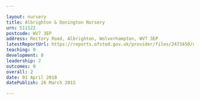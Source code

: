 ```yaml
---

layout: nursery
title: Albrighton & Donington Nursery
urn: 511122
postcode: WV7 3EP
address: Rectory Road, Albrighton, Wolverhampton, WV7 3EP
latestReportUrl: https://reports.ofsted.gov.uk/provider/files/2473450/urn/511122.pdf
teaching: 0
development: 0
leadership: 2
outcomes: 0
overall: 2
date: 01 April 2018 
datePublish: 26 March 2015

---
```

